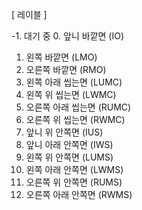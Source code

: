 [ 레이블 ]

-1. 대기 중
0. 앞니 바깥면 (IO)
1. 왼쪽 바깥면 (LMO)
2. 오른쪽 바깥면 (RMO)
3. 왼쪽 아래 씹는면 (LUMC)
4. 왼쪽 위 씹는면 (LWMC)
5. 오른쪽 아래 씹는면 (RUMC)
6. 오른쪽 위 씹는면 (RWMC)
7. 앞니 위 안쪽면 (IUS)
8. 앞니 아래 안쪽면 (IWS)
9. 왼쪽 위 안쪽면 (LUMS)
10. 왼쪽 아래 안쪽면 (LWMS)
11. 오른쪽 위 안쪽면 (RUMS)
12. 오른쪽 아래 안쪽면 (RWMS)
